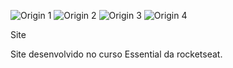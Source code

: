 ![Origin 1](https://user-images.githubusercontent.com/102162509/177231863-51aed3d5-f1f0-4038-8660-471ca2ee8d16.png)
![Origin 2](https://user-images.githubusercontent.com/102162509/177231878-6384fc18-b9d7-4aba-811b-2c2a167f2d81.png)
![Origin 3](https://user-images.githubusercontent.com/102162509/177231898-f8a70918-446b-4225-a748-63db4706ce4b.png)
![Origin 4](https://user-images.githubusercontent.com/102162509/177231936-366d0c6e-2774-4630-b2d7-5fc73396e5f1.png)




Site

Site desenvolvido no curso Essential da rocketseat.
